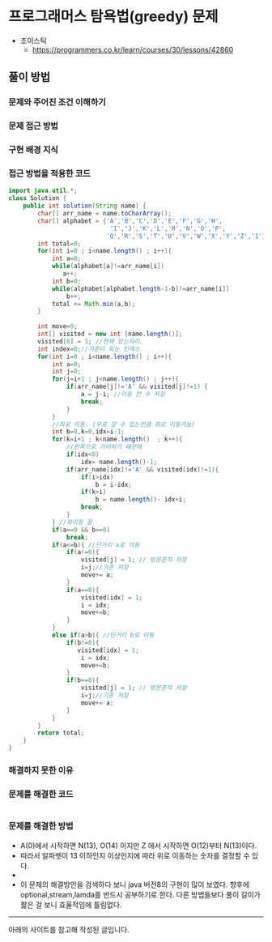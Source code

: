 # 프로그래머스 탐욕법(greedy) 문제
- 조이스틱
    - https://programmers.co.kr/learn/courses/30/lessons/42860

## 풀이 방법

### 문제와 주어진 조건 이해하기

### 문제 접근 방법

### 구현 배경 지식

### 접근 방법을 적용한 코드
```java
import java.util.*;
class Solution {
    public int solution(String name) {
        char[] arr_name = name.toCharArray();
        char[] alphabet = {'A','B','C','D','E','F','G','H',
                            'I','J','K','L','M','N','O','P',
                           'Q','R','S','T','U','V','W','X','Y','Z','1'};
        int total=0;
        for(int i=0 ; i<name.length() ; i++){
            int a=0;
            while(alphabet[a]!=arr_name[i])
               a++;
            int b=0;
            while(alphabet[alphabet.length-1-b]!=arr_name[i])
                b++;
            total += Math.min(a,b);
        }
        
        int move=0;        
        int[] visited = new int [name.length()];
        visited[0] = 1; //현재 있는자리.
        int index=0;//기준이 되는 인덱스 
        for(int i=0 ; i<name.length() ; i++){
            int a=0;
            int j=0;
            for(j=i+1 ; j<name.length() ; j++){
                if(arr_name[j]!='A' && visited[j]!=1) {
                    a = j-i; //이동 칸 수 저장
                    break;
                }
            }
            //좌로 이동. (우로 갈 수 있는만큼 좌로 이동가능)
            int b=0,k=0,idx=i-1;
            for(k=i+1 ; k<name.length()  ; k++){
                //왼쪽으로 가야하기 때문에 
                if(idx<0)
                    idx= name.length()-1;
                if(arr_name[idx]!='A' && visited[idx]!=1){
                    if(i>idx)
                        b = i-idx;
                    if(k>i)
                        b = name.length()- idx+i;
                    break;
                }
            } //좌이동 끝
            if(a==0 && b==0)
                break;
            if(a<=b){ //단거리 a로 이동
                if(a!=0){
                    visited[j] = 1; // 방문흔적 저장
                    i=j;//기준 저장
                    move+= a;
                }
                if(a==0){
                    visited[idx] = 1;
                    i = idx;
                    move+=b;
                }
            }
            else if(a>b){ //단거리 b로 이동
                if(b!=0){
                   visited[idx] = 1;
                    i = idx;
                    move+=b;
                }
                if(b==0){
                    visited[j] = 1; // 방문흔적 저장
                    i=j;//기준 저장
                    move+= a;
                }
            }
        }
        return total;
    }
}
```

### 해결하지 못한 이유

### 문제를 해결한 코드
```java
```

### 문제를 해결한 방법
- A(0)에서 시작하면 N(13), O(14) 이지만 Z 에서 시작하면 O(12)부터 N(13)이다.
- 따라서 알파벳이 13 이하인지 이상인지에 따라 위로 이동하는 숫자를 결정할 수 있다.
- 
- 이 문제의 해결방안을 검색하다 보니 java 버전8의 구현이 많이 보였다. 향후에 optional,stream,lamda를 반드시 공부하기로 한다. 다른 방법들보다 풀이 길이가 짧은 걸 보니 효율적임에 틀림없다.
---
아래의 사이트를 참고해 작성된 글입니다.
